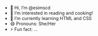 - 👋 Hi, I’m @esimscd
- 👀 I’m interested in reading and cooking!
- 🌱 I’m currently learning HTML and CSS
- 😄 Pronouns: She/Her
- ⚡ Fun fact: ...

<!---
esimscd/esimscd is a ✨ special ✨ repository because its `README.md` (this file) appears on your GitHub profile.
You can click the Preview link to take a look at your changes.
--->
